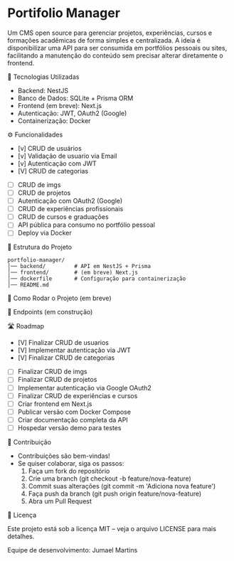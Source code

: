 # Portifolio Manager

Um CMS open source para gerenciar projetos, experiências, cursos e formações acadêmicas de forma simples e centralizada.
A ideia é disponibilizar uma API para ser consumida em portfólios pessoais ou sites, facilitando a manutenção do conteúdo sem precisar alterar diretamente o frontend.

🚀 Tecnologias Utilizadas

- Backend: NestJS
- Banco de Dados: SQLite + Prisma ORM
- Frontend (em breve): Next.js
- Autenticação: JWT, OAuth2 (Google)
- Containerização: Docker

⚙️ Funcionalidades

- [v] CRUD de usuários
- [v] Validação de usuario via Email
- [v] Autenticação com JWT
- [V] CRUD de categorias
- [ ] CRUD de imgs
- [ ] CRUD de projetos
- [ ] Autenticação com OAuth2 (Google)
- [ ] CRUD de experiências profissionais
- [ ] CRUD de cursos e graduações
- [ ] API pública para consumo no portfólio pessoal
- [ ] Deploy via Docker

📂 Estrutura do Projeto

```
portfolio-manager/
│── backend/         # API em NestJS + Prisma
│── frontend/        # (em breve) Next.js
│── dockerfile       # Configuração para containerização
│── README.md
```
🔧 Como Rodar o Projeto (em breve)

📌 Endpoints (em construção)

🛣️ Roadmap

- [V] Finalizar CRUD de usuarios
- [V] Implementar autenticação via JWT
- [V] Finalizar CRUD de categorias
- [ ] Finalizar CRUD de imgs
- [ ] Finalizar CRUD de projetos
- [ ] Implementar autenticação via Google OAuth2
- [ ] Finalizar CRUD de experiências e cursos
- [ ] Criar frontend em Next.js
- [ ] Publicar versão com Docker Compose
- [ ] Criar documentação completa da API
- [ ] Hospedar versão demo para testes

🤝 Contribuição

- Contribuições são bem-vindas!
- Se quiser colaborar, siga os passos:
  1. Faça um fork do repositório
  2. Crie uma branch (git checkout -b feature/nova-feature)
  3. Commit suas alterações (git commit -m 'Adiciona nova feature')
  4. Faça push da branch (git push origin feature/nova-feature)
  5. Abra um Pull Request

📄 Licença

Este projeto está sob a licença MIT – veja o arquivo LICENSE para mais detalhes.

Equipe de desenvolvimento:
Jumael Martins